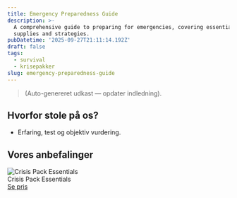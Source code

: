 ```yaml
---
title: Emergency Preparedness Guide
description: >-
  A comprehensive guide to preparing for emergencies, covering essential
  supplies and strategies.
pubDatetime: '2025-09-27T21:11:14.192Z'
draft: false
tags:
  - survival
  - krisepakker
slug: emergency-preparedness-guide
---
```

> (Auto-genereret udkast — opdater indledning).

## Hvorfor stole på os?
- Erfaring, test og objektiv vurdering.

## Vores anbefalinger


<!-- Auto: Affiliate-kort fra Products/SKUs -->

<div class="aff-card"><img src="abstract_15.png (https://v5.airtableusercontent.com/v3/u/45/45/1759017600000/o3K5xjCq6TNL4McLEBpk2Q/OjTHzb5rwIyjvO8vdufhu_hykTq5NrANQHxGK6YD9de9bSs9iaYgfoJ0bJO3hkd_e2TJljjpcqYIt4MPP585NV284e3_f-7E8O0xKEpl9TWOoLQj_5QAQr3lXWEbRM1_3GDFvj6NL-lgX-HLS-8x-ngTCi4nGgQSIcSpJZzNJH4/eY4_sCqwQn_cUMHvcDL-4FLzL4rmhImzS__1yUsXvs4)" alt="Crisis Pack Essentials" class="aff-card__img" /><div class="aff-card__meta"><div class="aff-card__title">Crisis Pack Essentials</div><a class="aff-btn" href="https://affiliate.homeessentialsee62.com/deal789?utm_source=klartilalt&utm_medium=affiliate&subid=emergency-preparedness-guide-2025-09-27" rel="sponsored nofollow noopener" target="_blank">Se pris</a></div></div>

